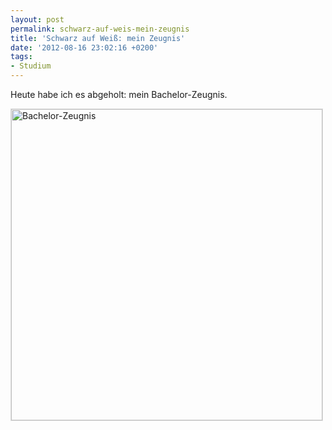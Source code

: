 ```yaml
---
layout: post
permalink: schwarz-auf-weis-mein-zeugnis
title: 'Schwarz auf Weiß: mein Zeugnis'
date: '2012-08-16 23:02:16 +0200'
tags:
- Studium
---
```

<p>Heute habe ich es abgeholt: mein Bachelor-Zeugnis.</p>
<p><a href="http://www.flickr.com/photos/tacker/7795780140/in/photostream/" title="Bachelor-Zeugnis"><img src="http://farm8.staticflickr.com/7246/7795780140_b3e9efe156_c.jpg" width="498" alt="Bachelor-Zeugnis" style="border: 1px solid #ddd;"/></a></p>
